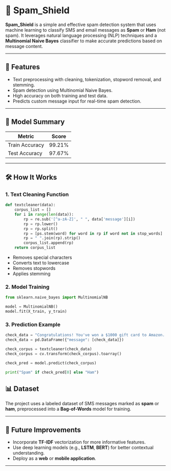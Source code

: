 # 📧 Spam_Shield

**Spam_Shield** is a simple and effective spam detection system that uses machine learning to classify SMS and email messages as **Spam** or **Ham** (not spam). It leverages natural language processing (NLP) techniques and a **Multinomial Naive Bayes** classifier to make accurate predictions based on message content.

---

## 🚀 Features

- Text preprocessing with cleaning, tokenization, stopword removal, and stemming.
- Spam detection using Multinomial Naive Bayes.
- High accuracy on both training and test data.
- Predicts custom message input for real-time spam detection.

---

## 🧠 Model Summary

| Metric           | Score      |
|------------------|------------|
| Train Accuracy   | 99.21%     |
| Test Accuracy    | 97.67%     |

---

## 🛠️ How It Works

### 1. **Text Cleaning Function**

```python
def textcleaner(data):
    corpus_list = []
    for i in range(len(data)):
        rp = re.sub('[^a-zA-Z]', " ", data['message'][i])
        rp = rp.lower()
        rp = rp.split()
        rp = [ps.stem(word) for word in rp if word not in stop_words]
        rp = " ".join(rp).strip()
        corpus_list.append(rp)
    return corpus_list
```
- Removes special characters
- Converts text to lowercase
- Removes stopwords
- Applies stemming

### 2. **Model Training**
```python
from sklearn.naive_bayes import MultinomialNB

model = MultinomialNB()
model.fit(X_train, y_train)
```
### 3. **Prediction Example**
```python
check_data = "Congratulations! You've won a $1000 gift card to Amazon. Click here to claim"
check_data = pd.DataFrame({"message": [check_data]})

check_corpus = textcleaner(check_data)
check_corpus = cv.transform(check_corpus).toarray()

check_pred = model.predict(check_corpus)

print("Spam" if check_pred[0] else "Ham")

```

## 📊 Dataset

The project uses a labeled dataset of SMS messages marked as **spam** or **ham**, preprocessed into a **Bag-of-Words** model for training.

---

## 📌 Future Improvements

- Incorporate **TF-IDF** vectorization for more informative features.
- Use deep learning models (e.g., **LSTM**, **BERT**) for better contextual understanding.
- Deploy as a **web** or **mobile application**.

---

